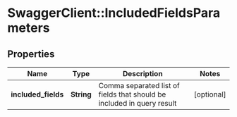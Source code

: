 # SwaggerClient::IncludedFieldsParameters

## Properties
Name | Type | Description | Notes
------------ | ------------- | ------------- | -------------
**included_fields** | **String** | Comma separated list of fields that should be included in query result | [optional] 


